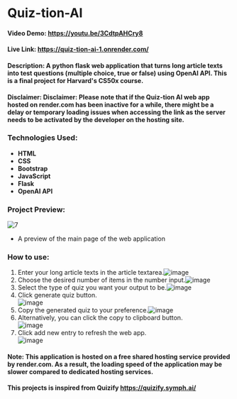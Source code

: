 # Quiz-tion-AI

#### Video Demo: https://youtu.be/3CdtpAHCry8
#### Live Link: https://quiz-tion-ai-1.onrender.com/
#### Description: A python flask web application that turns long article texts into test questions (multiple choice, true or false) using OpenAI API. This is a final project for Harvard's CS50x course.
#### Disclaimer: Disclaimer: Please note that if the Quiz-tion AI web app hosted on render.com has been inactive for a while, there might be a delay or temporary loading issues when accessing the link as the server needs to be activated by the developer on the hosting site.

### Technologies Used:
- **HTML**
- **CSS** 
- **Bootstrap** 
- **JavaScript**
- **Flask** 
- **OpenAI API** 

### Project Preview:
![7](https://github.com/ivanovich18/Quiz-tion-AI/assets/88656474/717924ea-3a5f-4d5f-b629-28602d82e406)
- A preview of the main page of the web application

### How to use:
1. Enter your long article texts in the article textarea.![image](https://user-images.githubusercontent.com/88656474/233829346-0000a2a8-c871-43f6-90ef-c5196f30f3bd.png)
2. Choose the desired number of items in the number input.![image](https://user-images.githubusercontent.com/88656474/233829364-848bae02-ad8f-4036-9b89-f391d585996c.png)
3. Select the type of quiz you want your output to be.![image](https://user-images.githubusercontent.com/88656474/233829382-8127599f-4a4f-45a4-a236-25d581263586.png)
4. Click generate quiz button.<br>
![image](https://github.com/ivanovich18/Quiz-tion-AI/assets/88656474/797c0edd-0974-455f-9caa-fec0528582dd)
5. Copy the generated quiz to your preference.![image](https://user-images.githubusercontent.com/88656474/233829424-33b1abd5-6d5c-42d4-8eac-99f2b9461fd0.png)
6. Alternatively, you can click the copy to clipboard button. <br> ![image](https://github.com/ivanovich18/Quiz-tion-AI/assets/88656474/90944e6f-20ac-46e4-9714-cc450bde59b1)
7. Click add new entry to refresh the web app. <br> ![image](https://github.com/ivanovich18/Quiz-tion-AI/assets/88656474/0fa26395-4772-420a-95e1-278ac3b2da8b)

#### Note: This application is hosted on a free shared hosting service provided by render.com. As a result, the loading speed of the application may be slower compared to dedicated hosting services. <br>
**This projects is inspired from Quizify https://quizify.symph.ai/**
